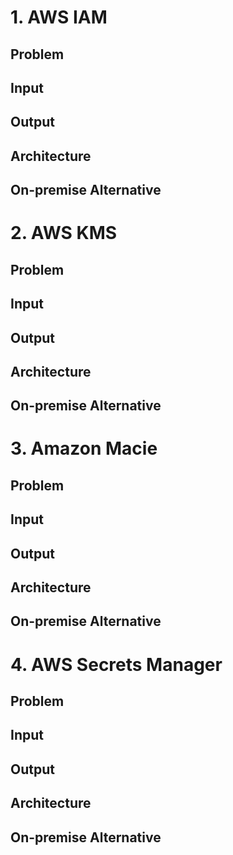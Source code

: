 # 1. AWS IAM
## Problem
## Input
## Output
## Architecture 
## On-premise Alternative

# 2. AWS KMS 
## Problem
## Input
## Output
## Architecture 
## On-premise Alternative

# 3. Amazon Macie
## Problem
## Input
## Output
## Architecture 
## On-premise Alternative

# 4. AWS Secrets Manager
## Problem
## Input
## Output
## Architecture 
## On-premise Alternative
